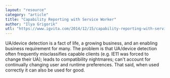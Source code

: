 ```yaml
---
layout: "resource"
category: "article"
title: "Capability Reporting with Service Worker"
author: "Ilya Grigorik"
utl: "https://www.igvita.com/2014/12/15/capability-reporting-with-service-worker/"
---
```

UA/device detection is a fact of life, a growing business, and an enabling business requirement for many. The problem is that UA/device detection often frequently misclassifies capable clients (e.g. IE11 was forced to change their UA); leads to compatibility nightmares; can't account for continually changing user and runtime preferences. That said, when used correctly it can also be used for good.